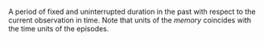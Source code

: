 A period of fixed and uninterrupted duration in the past with respect to the current observation in time. Note that units of the *memory* coincides with the time units of the episodes.
